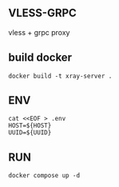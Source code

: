 ## VLESS-GRPC

vless + grpc proxy

## build docker
```
docker build -t xray-server .
```

## ENV
```
cat <<EOF > .env
HOST=${HOST}
UUID=${UUID}
```

## RUN
```
docker compose up -d
```